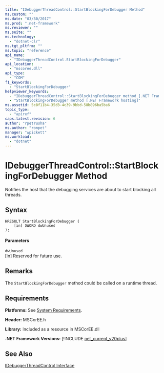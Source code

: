 ```yaml
---
title: "IDebuggerThreadControl::StartBlockingForDebugger Method"
ms.custom: ""
ms.date: "03/30/2017"
ms.prod: ".net-framework"
ms.reviewer: ""
ms.suite: ""
ms.technology: 
  - "dotnet-clr"
ms.tgt_pltfrm: ""
ms.topic: "reference"
api_name: 
  - "IDebuggerThreadControl.StartBlockingForDebugger"
api_location: 
  - "mscoree.dll"
api_type: 
  - "COM"
f1_keywords: 
  - "StartBlockingForDebugger"
helpviewer_keywords: 
  - "IDebuggerThreadControl::StartBlockingForDebugger method [.NET Framework hosting]"
  - "StartBlockingForDebugger method [.NET Framework hosting]"
ms.assetid: 5c8f11b4-35d3-4c39-9bbd-58b896ba5ba6
topic_type: 
  - "apiref"
caps.latest.revision: 6
author: "rpetrusha"
ms.author: "ronpet"
manager: "wpickett"
ms.workload: 
  - "dotnet"
---
```

# IDebuggerThreadControl::StartBlockingForDebugger Method
Notifies the host that the debugging services are about to start blocking all threads.  
  
## Syntax  
  
```  
HRESULT StartBlockingForDebugger (  
    [in] DWORD dwUnused  
);  
```  
  
#### Parameters  
 `dwUnused`  
 [in] Reserved for future use.  
  
## Remarks  
 The `StartBlockingForDebugger` method could be called on a runtime thread.  
  
## Requirements  
 **Platforms:** See [System Requirements](../../../../docs/framework/get-started/system-requirements.md).  
  
 **Header:** MSCorEE.h  
  
 **Library:** Included as a resource in MSCorEE.dll  
  
 **.NET Framework Versions:** [!INCLUDE [net_current_v20plus](../../../../includes/net-current-v20plus-md.md)]  
  
## See Also  
 [IDebuggerThreadControl Interface](../../../../docs/framework/unmanaged-api/hosting/idebuggerthreadcontrol-interface.md)

